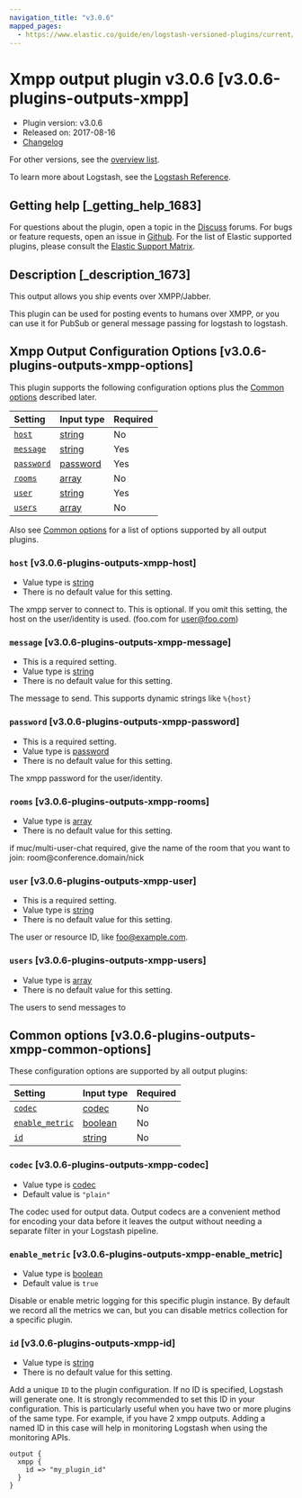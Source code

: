 ```yaml
---
navigation_title: "v3.0.6"
mapped_pages:
  - https://www.elastic.co/guide/en/logstash-versioned-plugins/current/v3.0.6-plugins-outputs-xmpp.html
---
```


# Xmpp output plugin v3.0.6 [v3.0.6-plugins-outputs-xmpp]

* Plugin version: v3.0.6
* Released on: 2017-08-16
* [Changelog](https://github.com/logstash-plugins/logstash-output-xmpp/blob/v3.0.6/CHANGELOG.md)

For other versions, see the [overview list](output-xmpp-index.md).

To learn more about Logstash, see the [Logstash Reference](https://www.elastic.co/guide/en/logstash/current/index.html).

## Getting help [_getting_help_1683]

For questions about the plugin, open a topic in the [Discuss](http://discuss.elastic.co) forums. For bugs or feature requests, open an issue in [Github](https://github.com/logstash-plugins/logstash-output-xmpp). For the list of Elastic supported plugins, please consult the [Elastic Support Matrix](https://www.elastic.co/support/matrix#matrix_logstash_plugins).

## Description [_description_1673]

This output allows you ship events over XMPP/Jabber.

This plugin can be used for posting events to humans over XMPP, or you can use it for PubSub or general message passing for logstash to logstash.

## Xmpp Output Configuration Options [v3.0.6-plugins-outputs-xmpp-options]

This plugin supports the following configuration options plus the [Common options](v3-0-6-plugins-outputs-xmpp.md#v3.0.6-plugins-outputs-xmpp-common-options) described later.

| Setting | Input type | Required |
| :- | :- | :- |
| [`host`](v3-0-6-plugins-outputs-xmpp.md#v3.0.6-plugins-outputs-xmpp-host) | [string](/lsr/value-types.md#string) | No |
| [`message`](v3-0-6-plugins-outputs-xmpp.md#v3.0.6-plugins-outputs-xmpp-message) | [string](/lsr/value-types.md#string) | Yes |
| [`password`](v3-0-6-plugins-outputs-xmpp.md#v3.0.6-plugins-outputs-xmpp-password) | [password](/lsr/value-types.md#password) | Yes |
| [`rooms`](v3-0-6-plugins-outputs-xmpp.md#v3.0.6-plugins-outputs-xmpp-rooms) | [array](/lsr/value-types.md#array) | No |
| [`user`](v3-0-6-plugins-outputs-xmpp.md#v3.0.6-plugins-outputs-xmpp-user) | [string](/lsr/value-types.md#string) | Yes |
| [`users`](v3-0-6-plugins-outputs-xmpp.md#v3.0.6-plugins-outputs-xmpp-users) | [array](/lsr/value-types.md#array) | No |

Also see [Common options](v3-0-6-plugins-outputs-xmpp.md#v3.0.6-plugins-outputs-xmpp-common-options) for a list of options supported by all output plugins.

### `host` [v3.0.6-plugins-outputs-xmpp-host]

* Value type is [string](/lsr/value-types.md#string)
* There is no default value for this setting.

The xmpp server to connect to. This is optional. If you omit this setting, the host on the user/identity is used. (foo.com for <user@foo.com>)

### `message` [v3.0.6-plugins-outputs-xmpp-message]

* This is a required setting.
* Value type is [string](/lsr/value-types.md#string)
* There is no default value for this setting.

The message to send. This supports dynamic strings like `%{host}`

### `password` [v3.0.6-plugins-outputs-xmpp-password]

* This is a required setting.
* Value type is [password](/lsr/value-types.md#password)
* There is no default value for this setting.

The xmpp password for the user/identity.

### `rooms` [v3.0.6-plugins-outputs-xmpp-rooms]

* Value type is [array](/lsr/value-types.md#array)
* There is no default value for this setting.

if muc/multi-user-chat required, give the name of the room that you want to join: room\@conference.domain/nick

### `user` [v3.0.6-plugins-outputs-xmpp-user]

* This is a required setting.
* Value type is [string](/lsr/value-types.md#string)
* There is no default value for this setting.

The user or resource ID, like <foo@example.com>.

### `users` [v3.0.6-plugins-outputs-xmpp-users]

* Value type is [array](/lsr/value-types.md#array)
* There is no default value for this setting.

The users to send messages to

## Common options [v3.0.6-plugins-outputs-xmpp-common-options]

These configuration options are supported by all output plugins:

| Setting | Input type | Required |
| :- | :- | :- |
| [`codec`](v3-0-6-plugins-outputs-xmpp.md#v3.0.6-plugins-outputs-xmpp-codec) | [codec](/lsr/value-types.md#codec) | No |
| [`enable_metric`](v3-0-6-plugins-outputs-xmpp.md#v3.0.6-plugins-outputs-xmpp-enable_metric) | [boolean](/lsr/value-types.md#boolean) | No |
| [`id`](v3-0-6-plugins-outputs-xmpp.md#v3.0.6-plugins-outputs-xmpp-id) | [string](/lsr/value-types.md#string) | No |

### `codec` [v3.0.6-plugins-outputs-xmpp-codec]

* Value type is [codec](/lsr/value-types.md#codec)
* Default value is `"plain"`

The codec used for output data. Output codecs are a convenient method for encoding your data before it leaves the output without needing a separate filter in your Logstash pipeline.

### `enable_metric` [v3.0.6-plugins-outputs-xmpp-enable_metric]

* Value type is [boolean](/lsr/value-types.md#boolean)
* Default value is `true`

Disable or enable metric logging for this specific plugin instance. By default we record all the metrics we can, but you can disable metrics collection for a specific plugin.

### `id` [v3.0.6-plugins-outputs-xmpp-id]

* Value type is [string](/lsr/value-types.md#string)
* There is no default value for this setting.

Add a unique `ID` to the plugin configuration. If no ID is specified, Logstash will generate one. It is strongly recommended to set this ID in your configuration. This is particularly useful when you have two or more plugins of the same type. For example, if you have 2 xmpp outputs. Adding a named ID in this case will help in monitoring Logstash when using the monitoring APIs.

```
output {
  xmpp {
    id => "my_plugin_id"
  }
}
```
